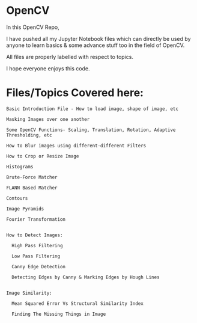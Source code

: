 # OpenCV

In this OpenCV Repo,

  I have pushed all my Jupyter Notebook files which can directly be used by anyone to learn basics & some advance stuff too in the field of OpenCV.
  
  All files are properly labelled with respect to topics.
   
  I hope everyone enjoys this code.



# Files/Topics Covered here:

    Basic Introduction File - How to load image, shape of image, etc

    Masking Images over one another
  
    Some OpenCV Functions- Scaling, Translation, Rotation, Adaptive Thresholding, etc

    How to Blur images using different-different Filters

    How to Crop or Resize Image

    Histograms

    Brute-Force Matcher

    FLANN Based Matcher

    Contours

    Image Pyramids

    Fourier Transformation


    How to Detect Images:

      High Pass Filtering

      Low Pass Filtering

      Canny Edge Detection

      Detecting Edges by Canny & Marking Edges by Hough Lines


    Image Similarity:

      Mean Squared Error Vs Structural Similarity Index

      Finding The Missing Things in Image
